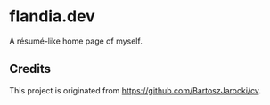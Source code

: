 # flandia.dev

A résumé-like home page of myself.

## Credits

This project is originated from https://github.com/BartoszJarocki/cv. 
